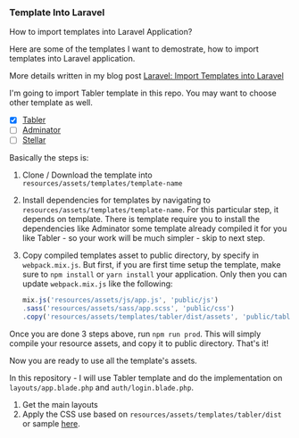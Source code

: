 ### Template Into Laravel

How to import templates into Laravel Application?

Here are some of the templates I want to demostrate, how to import templates into Laravel application.

More details written in my blog post [Laravel: Import Templates into Laravel](https://blog.nasrulhazim.com/?p=1527&preview=true)

I'm going to import Tabler template in this repo. You may want to choose other template as well.

- [x] [Tabler](https://tabler.github.io/)
- [ ] [Adminator](https://github.com/puikinsh/Adminator-admin-dashboard) 
- [ ] [Stellar](https://github.com/BootstrapDash/Stellar)

Basically the steps is:

1. Clone / Download the template into `resources/assets/templates/template-name`
2. Install dependencies for templates by navigating to `resources/assets/templates/template-name`. For this particular step, it depends on template. There is template require you to install the dependencies like Adminator some template already compiled it for you like Tabler - so your work will be much simpler - skip to next step.
3. Copy compiled templates asset to public directory, by specify in `webpack.mix.js`. But first, if you are first time setup the template, make sure to `npm install` or `yarn install` your application. Only then you can update `webpack.mix.js` like the following:

	```javascript
	mix.js('resources/assets/js/app.js', 'public/js')
   .sass('resources/assets/sass/app.scss', 'public/css')
   .copy('resources/assets/templates/tabler/dist/assets', 'public/tabler/assets');
	```

Once you are done 3 steps above, run `npm run prod`. This will simply compile your resource assets, and copy it to public directory. That's it!

Now you are ready to use all the template's assets. 

In this repository - I will use Tabler template and do the implementation on `layouts/app.blade.php` and `auth/login.blade.php`.

1. Get the main layouts
2. Apply the CSS use based on `resources/assets/templates/tabler/dist` or sample [here](https://github.com/tabler/tabler/tree/dev/dist).





